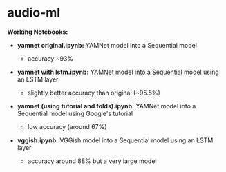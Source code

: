 # audio-ml

**Working Notebooks:**
- **yamnet original.ipynb:** YAMNet model into a Sequential model
  - accuracy ~93% 
- **yamnet with lstm.ipynb:** YAMNet model into a Sequential model using an LSTM layer
  - slightly better accuracy than original (~95.5%)
- **yamnet (using tutorial and folds).ipynb:** YAMNet model into a Sequential model using Google's tutorial
  - low accuracy (around 67%)

- **vggish.ipynb:** VGGish model into a Sequential model using an LSTM layer
  - accuracy around 88% but a very large model
